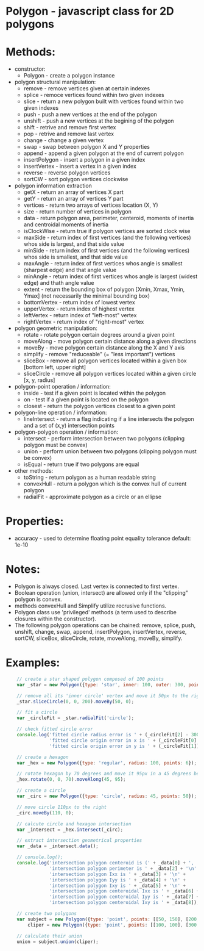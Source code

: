 # Polygon - javascript class for 2D polygons

# Methods:
 * constructor:
   - Polygon        - create a polygon instance
 * polygon structural manipulation:
   - remove         - remove vertices given at certain indexes
   - splice         - remoce vertices found within two given indexes
   - slice          - return a new polygon built with vertices found within two given indexes
   - push           - push a new vertices at the end of the polygon
   - unshift        - push a new vertices at the begining of the polygon
   - shift          - retrive and remove first vertex
   - pop            - retrive and remove last vertex
   - change         - change a given vertex
   - swap           - swap between polygon X and Y properties
   - append         - append a given polygon at the end of current polygon
   - insertPolygon  - insert a polygon in a given index
   - insertVertex   - insert a vertex in a given index
   - reverse        - reverse polygon vertices
   - sortCW         - sort polygon vertices clockwise
 * polygon information extraction
   - getX           - return an array of vertices X part
   - getY           - return an array of vertices Y part
   - vertices       - return two arrays of vertices location (X, Y)
   - size           - return number of vertices in polygon
   - data           - return polygon area, perimeter, centeroid, moments of inertia
                      and centroidal moments of inertia
   - isClockWise    - return true if polygon vertices are sorted clock wise
   - maxSide        - return index of first vertices (and the following vertices)
                      whos side is largest, and that side value
   - minSide        - return index of first vertices (and the following vertices)
                      whos side is smallest, and that side value
   - maxAngle       - return index of first vertices whos angle is smallest (sharpest edge)
                      and that angle value
   - minAngle       - return index of first vertices whos angle is largest (widest edge)
                      and thath angle value
   - extent         - return the bounding box of polygon [Xmin, Xmax, Ymin, Ymax]
                      (not necessarily the minimal bounding box)
   - bottomVertex   - return index of lowest vertex
   - upperVertex    - return index of highest vertex
   - leftVertex     - return index of "left-most" vertex
   - rightVertex    - return index of "right-most" vertex
 * polygon geometric manipulation:
   - rotate         - rotate polygon certain degrees around a given point
   - moveAlong      - move polygon certain distance along a given directions
   - moveBy         - move polygon certain distance along the X and Y axis
   - simplify       - remove "reduceable" (= "less important") vertices
   - sliceBox       - remove all polygon vertices located within a given box [bottom left, upper right]
   - sliceCircle    - remove all polygon vertices located within a given circle [x, y, radius]
 * polygon-point operation / information:
   - inside         - test if a given point is located within the polygon
   - on             - test if a given point is located on the polygon
   - closest        - return the polygon vertices closest to a given point
 * polygon-line operation / information:
   - lineIntersect  - return a flag indicating if a line intersects the polygon
                      and a set of (x,y) intersection points
 * polygon-polygon operation / information:
   - intersect      - perform intersection between two polygons (clipping polygon must be convex)
   - union          - perform union between two polygons (clipping polygon must be convex)
   - isEqual        - return true if two polygons are equal
 * other methods:
   - toString       - return polygon as a human readable string
   - convexHull     - return a polygon which is the convex hull of current polygon
   - radialFit      - approximate polygon as a circle or an ellipse

# Properties:
 * accuracy - used to determine floating point equality tolerance default: 1e-10

# Notes:
 * Polygon is always closed. Last vertex is connected to first vertex.
 * Boolean operation (union, intersect) are allowed only if the "clipping" polygon is convex.
 * methods convexHull and Simplify utilize recrusive functions.
 * Polygon class use 'privileged' methods (a term used to describe closures within the constructor).
 * The following polygon operations can be chained: remove, splice, push, unshift, change, swap,
   append, insertPolygon, insertVertex, reverse, sortCW, sliceBox, sliceCircle, rotate, moveAlong,
   moveBy, simplify.

# Examples:
```javascript
    // create a star shaped polygon composed of 100 points
    var _star = new Polygon({type: 'star', inner: 100, outer: 300, points: 100});

    // remove all its 'inner circle' vertex and move it 50px to the right
    _star.sliceCircle(0, 0, 200).moveBy(50, 0);

    // fit a circle
    var _circleFit = _star.radialFit('circle');

    // check fitted circle error
    console.log('fitted circle radius error is ' + (_circleFit[2] - 300) + '.\n' +
                'fitted circle origin error in x is ' + (_circleFit[0] - 50) + '.\n' +
                'fitted circle origin error in y is ' + (_circleFit[1]) + '.\n');
```

```javascript
    // create a hexagon
    var _hex = new Polygon({type: 'regular', radius: 100, points: 6});

    // rotate hexagon by 70 degrees and move it 95px in a 45 degrees bearing
    _hex.rotate(0, 0, 70).moveAlong(45, 95);

    // create a circle
    var _circ = new Polygon({type: 'circle', radius: 45, points: 50});

    // move circle 110px to the right
    _circ.moveBy(110, 0);

    // calcute circle and hexagon intersection
    var _intersect = _hex.intersect(_circ);

    // extract intersection geometrical properties
    var _data = _intersect.data();

    // console.log();
    console.log('intersection polygon centeroid is (' + _data[0] + ', ' + _data[1] + ')\n' +
                'intersection polygon perimeter is ' + _data[2] + '\n' +
                'intersection polygon Ixx is ' + _data[3] + '\n' +
                'intersection polygon Iyy is ' + _data[4] + '\n' +
                'intersection polygon Ixy is ' + _data[5] + '\n' +
                'intersection polygon centeroidal Ixx is ' + _data[6] + '\n' +
                'intersection polygon centeroidal Iyy is ' + _data[7] + '\n' +
                'intersection polygon centeroidal Ixy is ' + _data[8]);

```

```javascript
    // create two polygons
    var subject = new Polygon({type: 'point', points: [[50, 150], [200, 50], [350, 150], [350, 300], [250, 300], [200, 250], [150, 350], [100, 250], [100, 200]]}),
        cliper = new Polygon({type: 'point', points: [[100, 100], [300, 100], [300, 300], [100, 300]]});

    // calculate their union
    union = subject.union(cliper);
```
